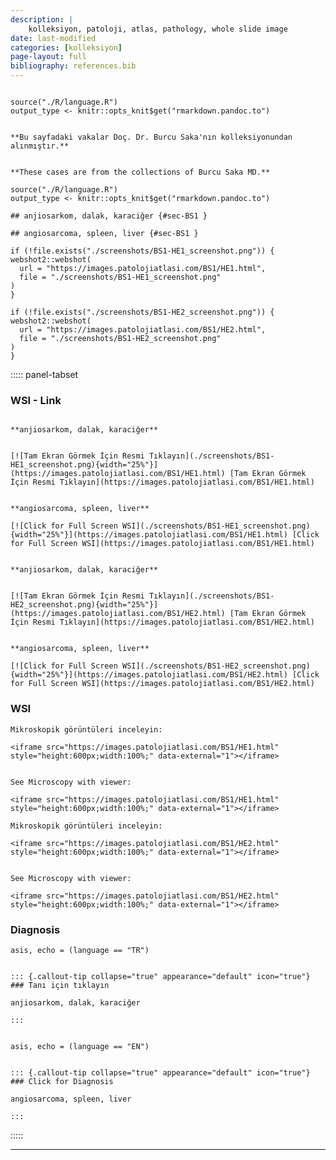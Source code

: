 ```yaml
---
description: |
    kolleksiyon, patoloji, atlas, pathology, whole slide image
date: last-modified
categories: [kolleksiyon]
page-layout: full
bibliography: references.bib
---
```


```{r bs, echo=FALSE, include=TRUE}

source("./R/language.R")
output_type <- knitr::opts_knit$get("rmarkdown.pandoc.to")

```

```{asis, echo = (language == "TR")}

**Bu sayfadaki vakalar Doç. Dr. Burcu Saka'nın kolleksiyonundan alınmıştır.**

```

```{asis, echo = (language == "EN")}

**These cases are from the collections of Burcu Saka MD.**

```


```{r language BS1, echo=FALSE, include=TRUE}
source("./R/language.R")
output_type <- knitr::opts_knit$get("rmarkdown.pandoc.to")
```


```{asis anjiosarkom, dalak, karaciğer , echo = (language == "TR")}
## anjiosarkom, dalak, karaciğer {#sec-BS1 }
```


```{asis angiosarcoma, spleen, liver , echo = (language == "EN")}
## angiosarcoma, spleen, liver {#sec-BS1 }
```






```{r BS1 screenshot HE1, eval=TRUE, include=FALSE}
if (!file.exists("./screenshots/BS1-HE1_screenshot.png")) {
webshot2::webshot(
  url = "https://images.patolojiatlasi.com/BS1/HE1.html",
  file = "./screenshots/BS1-HE1_screenshot.png"
)
}
```






```{r BS1 screenshot HE2, eval=TRUE, include=FALSE}
if (!file.exists("./screenshots/BS1-HE2_screenshot.png")) {
webshot2::webshot(
  url = "https://images.patolojiatlasi.com/BS1/HE2.html",
  file = "./screenshots/BS1-HE2_screenshot.png"
)
}
```





::::: panel-tabset


### WSI - Link







```{asis, echo = (language == "TR")}

**anjiosarkom, dalak, karaciğer**


[![Tam Ekran Görmek İçin Resmi Tıklayın](./screenshots/BS1-HE1_screenshot.png){width="25%"}](https://images.patolojiatlasi.com/BS1/HE1.html) [Tam Ekran Görmek İçin Resmi Tıklayın](https://images.patolojiatlasi.com/BS1/HE1.html)
```

```{asis, echo = (language == "EN")}

**angiosarcoma, spleen, liver**

[![Click for Full Screen WSI](./screenshots/BS1-HE1_screenshot.png){width="25%"}](https://images.patolojiatlasi.com/BS1/HE1.html) [Click for Full Screen WSI](https://images.patolojiatlasi.com/BS1/HE1.html)

```






```{asis, echo = (language == "TR")}

**anjiosarkom, dalak, karaciğer**


[![Tam Ekran Görmek İçin Resmi Tıklayın](./screenshots/BS1-HE2_screenshot.png){width="25%"}](https://images.patolojiatlasi.com/BS1/HE2.html) [Tam Ekran Görmek İçin Resmi Tıklayın](https://images.patolojiatlasi.com/BS1/HE2.html)
```

```{asis, echo = (language == "EN")}

**angiosarcoma, spleen, liver**

[![Click for Full Screen WSI](./screenshots/BS1-HE2_screenshot.png){width="25%"}](https://images.patolojiatlasi.com/BS1/HE2.html) [Click for Full Screen WSI](https://images.patolojiatlasi.com/BS1/HE2.html)

```





### WSI








```{asis, echo = ((language=="TR") & (output_type=="html"))}
Mikroskopik görüntüleri inceleyin:

<iframe src="https://images.patolojiatlasi.com/BS1/HE1.html" style="height:600px;width:100%;" data-external="1"></iframe>

```





```{asis, echo = ((language == "EN") & (output_type=="html"))}

See Microscopy with viewer:

<iframe src="https://images.patolojiatlasi.com/BS1/HE1.html" style="height:600px;width:100%;" data-external="1"></iframe>

```







```{asis, echo = ((language=="TR") & (output_type=="html"))}
Mikroskopik görüntüleri inceleyin:

<iframe src="https://images.patolojiatlasi.com/BS1/HE2.html" style="height:600px;width:100%;" data-external="1"></iframe>

```





```{asis, echo = ((language == "EN") & (output_type=="html"))}

See Microscopy with viewer:

<iframe src="https://images.patolojiatlasi.com/BS1/HE2.html" style="height:600px;width:100%;" data-external="1"></iframe>

```





### Diagnosis


```{comment}
asis, echo = (language == "TR")


::: {.callout-tip collapse="true" appearance="default" icon="true"}
### Tanı için tıklayın

anjiosarkom, dalak, karaciğer

:::


```


```{comment}
asis, echo = (language == "EN")


::: {.callout-tip collapse="true" appearance="default" icon="true"}
### Click for Diagnosis

angiosarcoma, spleen, liver

:::

```









:::::

<hr>
